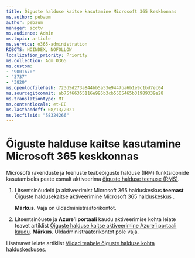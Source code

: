 ```yaml
---
title: Õiguste halduse kaitse kasutamine Microsoft 365 keskkonnas
ms.author: pebaum
author: pebaum
manager: scotv
ms.audience: Admin
ms.topic: article
ms.service: o365-administration
ROBOTS: NOINDEX, NOFOLLOW
localization_priority: Priority
ms.collection: Adm_O365
ms.custom:
- "9001670"
- "3737"
- "3820"
ms.openlocfilehash: 723d5d273a844bb5a53e9447ba6b1e9c1bd7ec04
ms.sourcegitcommit: ab75f66355116e995b3cb5505465b31989339e28
ms.translationtype: MT
ms.contentlocale: et-EE
ms.lasthandoff: 08/13/2021
ms.locfileid: "58324266"
---
```

# <a name="use-rights-management-protection-with-microsoft-365"></a>Õiguste halduse kaitse kasutamine Microsoft 365 keskkonnas

Microsofti rakenduste ja teenuste teabeõiguste halduse (IRM) funktsioonide kasutamiseks peate esmalt aktiveerima [õiguste halduse teenuse (RMS)](https://docs.microsoft.com/azure/information-protection/what-is-azure-rms).

1. Litsentsinõudeid ja aktiveerimist Microsoft 365 halduskeskus **teemast** Õiguste [halduse](https://docs.microsoft.com/azure/information-protection/activate-office365)kaitse aktiveerimine Microsoft 365 halduskeskus . 

    **Märkus.** Vaja on üldadministraatorikontot.

2. Litsentsinõuete ja **Azure’i portaali** kaudu aktiveerimise kohta leiate teavet artiklist [Õiguste halduse kaitse aktiveerimine Azure’i portaali kaudu](https://docs.microsoft.com/azure/information-protection/activate-azure). **Märkus.** Üldadministraatorikontot pole vaja.

Lisateavet leiate artiklist [Viidad teabele õiguste halduse kohta halduskeskuses](https://docs.microsoft.com/office365/enterprise/activate-rms-in-office-365).
